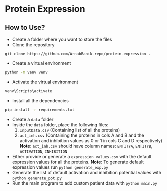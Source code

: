 # Protein Expression

## How to Use?

- Create a folder where you want to store the files
- Clone the repository
```git
git clone https://github.com/ArnabBanik-repo/protein-expression .
```
- Create a virtual environment
```bash
python -m venv venv
```
- Activate the virtual environment
```bash
venv\Scripts\activate
```
- Install all the dependencies
```bash
pip install -r requirements.txt
```
- Create a `data` folder 
- Inside the `data` folder, place the following files:
    1. `InputData.csv` (Containing list of all the proteins)
    2. `act_inh.csv` (Containing the proteins in cols A and B and the activation and inhibition values as 0 or 1 in cols C and D respectively)
    **Note**: `act_inh.csv` should have column names: `ENTITYA`, `ENTITYB`, `ACTIVATION`, `INHIBITION`
- Either provide or generate a `expression_values.csv` with the default expression values for all the proteins.
    **Note**: To generate default expression values run `python generate_exp.py`
- Generate the list of default activation and inhibition potential values with `python generate_pot.py`
- Run the main program to add custom patient data with `python main.py`
